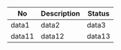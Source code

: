 | No     | Description | Status |
| ------ | ----------- | ------ |
| data1  | data2       | data3  |
| data11 | data12      | data13 |
